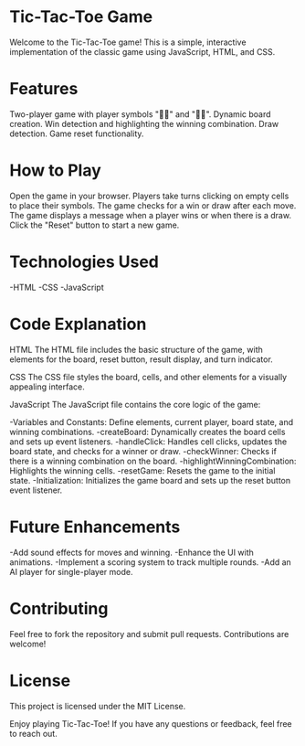 # Tic-Tac-Toe Game
Welcome to the Tic-Tac-Toe game! This is a simple, interactive implementation of the classic game using JavaScript, HTML, and CSS.

# Features
Two-player game with player symbols "🧙‍♂️" and "🧙‍♀️".
Dynamic board creation.
Win detection and highlighting the winning combination.
Draw detection.
Game reset functionality.

# How to Play
Open the game in your browser.
Players take turns clicking on empty cells to place their symbols.
The game checks for a win or draw after each move.
The game displays a message when a player wins or when there is a draw.
Click the "Reset" button to start a new game.

# Technologies Used
-HTML
-CSS
-JavaScript

# Code Explanation
HTML
The HTML file includes the basic structure of the game, with elements for the board, reset button, result display, and turn indicator.

CSS
The CSS file styles the board, cells, and other elements for a visually appealing interface.

JavaScript
The JavaScript file contains the core logic of the game:

-Variables and Constants: Define elements, current player, board state, and winning combinations.
-createBoard: Dynamically creates the board cells and sets up event listeners.
-handleClick: Handles cell clicks, updates the board state, and checks for a winner or draw.
-checkWinner: Checks if there is a winning combination on the board.
-highlightWinningCombination: Highlights the winning cells.
-resetGame: Resets the game to the initial state.
-Initialization: Initializes the game board and sets up the reset button event listener.

# Future Enhancements
-Add sound effects for moves and winning.
-Enhance the UI with animations.
-Implement a scoring system to track multiple rounds.
-Add an AI player for single-player mode.

# Contributing
Feel free to fork the repository and submit pull requests. Contributions are welcome!

# License
This project is licensed under the MIT License.

Enjoy playing Tic-Tac-Toe! If you have any questions or feedback, feel free to reach out.
